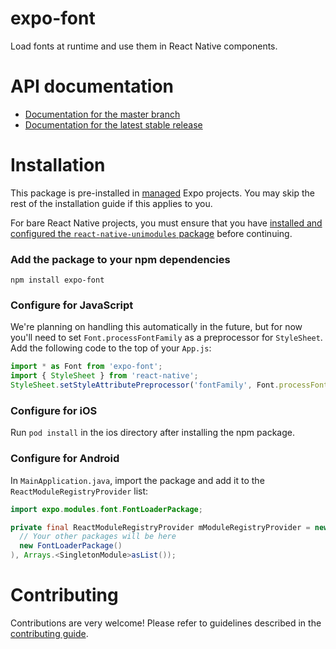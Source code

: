 # expo-font

Load fonts at runtime and use them in React Native components.

# API documentation

- [Documentation for the master branch](https://github.com/expo/expo/blob/master/docs/pages/versions/unversioned/sdk/font.md)
- [Documentation for the latest stable release](https://docs.expo.io/versions/latest/sdk/font/)

# Installation

This package is pre-installed in [managed](https://docs.expo.io/versions/latest/introduction/managed-vs-bare/) Expo projects. You may skip the rest of the installation guide if this applies to you.

For bare React Native projects, you must ensure that you have [installed and configured the `react-native-unimodules` package](https://github.com/unimodules/react-native-unimodules) before continuing.

### Add the package to your npm dependencies

```
npm install expo-font
```

### Configure for JavaScript

We're planning on handling this automatically in the future, but for now you'll need to set `Font.processFontFamily` as a preprocessor for `StyleSheet`. Add the following code to the top of your `App.js`:

```js
import * as Font from 'expo-font';
import { StyleSheet } from 'react-native';
StyleSheet.setStyleAttributePreprocessor('fontFamily', Font.processFontFamily);
```

### Configure for iOS

Run `pod install` in the ios directory after installing the npm package.

### Configure for Android

In `MainApplication.java`, import the package and add it to the `ReactModuleRegistryProvider` list:
```java
import expo.modules.font.FontLoaderPackage;
```
```java
private final ReactModuleRegistryProvider mModuleRegistryProvider = new ReactModuleRegistryProvider(Arrays.<Package>asList(
  // Your other packages will be here
  new FontLoaderPackage()
), Arrays.<SingletonModule>asList());
```

# Contributing

Contributions are very welcome! Please refer to guidelines described in the [contributing guide]( https://github.com/expo/expo#contributing).

